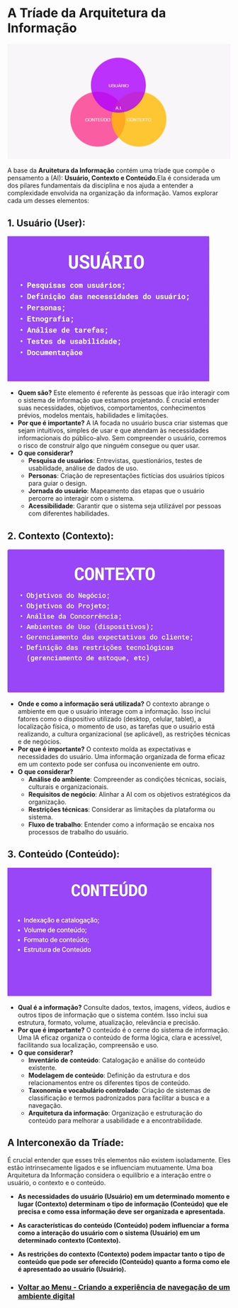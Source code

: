 # A Tríade da Arquitetura da Informação

<img src="../../../img/triade-01.webp">

A base da **Aruitetura da Informação** contém uma tríade que compõe o pensamento a (AI): **Usuário, Contexto e Conteúdo**.Ela é considerada um dos pilares fundamentais da disciplina e nos ajuda a entender a complexidade envolvida na organização da informação. Vamos explorar cada um desses elementos:

## 1. Usuário (User):

<img src="../../../img/usuario.PNG">

- **Quem são?** Este elemento é referente às pessoas que irão interagir com o sistema de informação que estamos projetando. É crucial entender suas necessidades, objetivos, comportamentos, conhecimentos prévios, modelos mentais, habilidades e limitações.
- **Por que é importante?** A IA focada no usuário busca criar sistemas que sejam intuitivos, simples de usar e que atendam às necessidades informacionais do público-alvo. Sem compreender o usuário, corremos o risco de construir algo que ninguém consegue ou quer usar.
- **O que considerar?**
  - **Pesquisa de usuários**: Entrevistas, questionários, testes de usabilidade, análise de dados de uso.
  - **Personas**: Criação de representações fictícias dos usuários típicos para guiar o design.
  - **Jornada do usuário**: Mapeamento das etapas que o usuário percorre ao interagir com o sistema.
  - **Acessibilidade**: Garantir que o sistema seja utilizável por pessoas com diferentes habilidades.

## 2. Contexto (Contexto):

<img src="../../../img/Contexto.PNG">

- **Onde e como a informação será utilizada?** O contexto abrange o ambiente em que o usuário interage com a informação. Isso inclui fatores como o dispositivo utilizado (desktop, celular, tablet), a localização física, o momento de uso, as tarefas que o usuário está realizando, a cultura organizacional (se aplicável), as restrições técnicas e de negócios.
- **Por que é importante?** O contexto molda as expectativas e necessidades do usuário. Uma informação organizada de forma eficaz em um contexto pode ser confusa ou inconveniente em outro.
- **O que considerar?**
  - **Análise do ambiente**: Compreender as condições técnicas, sociais, culturais e organizacionais.
  - **Requisitos de negócio**: Alinhar a AI com os objetivos estratégicos da organização.
  - **Restrições técnicas**: Considerar as limitações da plataforma ou sistema.
  - **Fluxo de trabalho**: Entender como a informação se encaixa nos processos de trabalho do usuário.

## 3. Conteúdo (Conteúdo):

<img src="../../../img/Conteudo.PNG">

- **Qual é a informação?** Consulte dados, textos, imagens, vídeos, áudios e outros tipos de informação que o sistema contém. Isso inclui sua estrutura, formato, volume, atualização, relevância e precisão.
- **Por que é importante?** O conteúdo é o cerne do sistema de informação. Uma IA eficaz organiza o conteúdo de forma lógica, clara e acessível, facilitando sua localização, compreensão e uso.
- **O que considerar?**
  - **Inventário de conteúdo**: Catalogação e análise do conteúdo existente.
  - **Modelagem de conteúdo**: Definição da estrutura e dos relacionamentos entre os diferentes tipos de conteúdo.
  - **Taxonomia e vocabulário controlado**: Criação de sistemas de classificação e termos padronizados para facilitar a busca e a navegação.
  - **Arquitetura da informação**: Organização e estruturação do conteúdo para melhorar a usabilidade e a encontrabilidade.

## A Interconexão da Tríade:

É crucial entender que esses três elementos não existem isoladamente. Eles estão intrinsecamente ligados e se influenciam mutuamente. Uma boa Arquitetura da Informação considera o equilíbrio e a interação entre o usuário, o contexto e o conteúdo.

- **As necessidades do usuário (Usuário) em um determinado momento e lugar (Contexto) determinam o tipo de informação (Conteúdo) que ele precisa e como essa informação deve ser organizada e apresentada.**
- **As características do conteúdo (Conteúdo) podem influenciar a forma como a interação do usuário com o sistema (Usuário) em um determinado contexto (Contexto).**
- **As restrições do contexto (Contexto) podem impactar tanto o tipo de conteúdo que pode ser oferecido (Conteúdo) quanto a forma como ele é apresentado ao usuário (Usuário).**

- ### [Voltar ao Menu - Criando a experiência de navegação de um ambiente digital](../menu.md)
